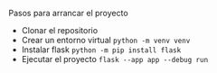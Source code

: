 Pasos para arrancar el proyecto
* Clonar el repositorio
* Crear un entorno virtual `python -m venv venv` 
* Instalar flask `python -m pip install flask`
* Ejecutar el proyecto `flask --app app --debug run`